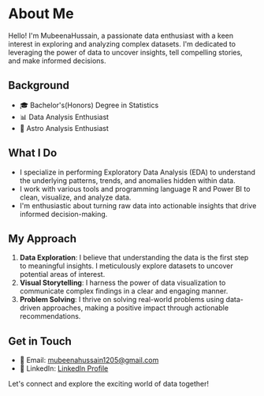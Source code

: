# About Me

Hello! I'm MubeenaHussain, a passionate data enthusiast with a keen interest in exploring and analyzing complex datasets. I'm dedicated to leveraging the power of data to uncover insights, tell compelling stories, and make informed decisions.

## Background

- 🎓 Bachelor's(Honors) Degree in Statistics
- 📊 Data Analysis Enthusiast
- 🌌 Astro Analysis Enthusiast

## What I Do

- I specialize in performing Exploratory Data Analysis (EDA) to understand the underlying patterns, trends, and anomalies hidden within data.
- I work with various tools and programming language R  and Power BI to clean, visualize, and analyze data.
- I'm enthusiastic about turning raw data into actionable insights that drive informed decision-making.

## My Approach

1. **Data Exploration**: I believe that understanding the data is the first step to meaningful insights. I meticulously explore datasets to uncover potential areas of interest.
2. **Visual Storytelling**: I harness the power of data visualization to communicate complex findings in a clear and engaging manner.
3. **Problem Solving**: I thrive on solving real-world problems using data-driven approaches, making a positive impact through actionable recommendations.

## Get in Touch

- 📧 Email: [mubeenahussain1205@gmail.com](mailto:mubeenahussain1205@gmail.com)
- 💼 LinkedIn: [LinkedIn Profile](https://www.linkedin.com/in/mubeena-hussain-a357b920b)
  

Let's connect and explore the exciting world of data together!
